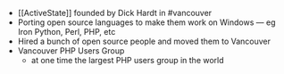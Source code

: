 ---
---

- [[ActiveState]] founded by Dick Hardt in #vancouver
- Porting open source languages to make them work on Windows — eg Iron Python, Perl, PHP, etc
- Hired a bunch of open source people and moved them to Vancouver
- Vancouver PHP Users Group
	- at one time the largest PHP users group in the world